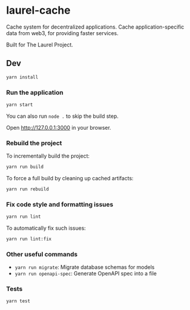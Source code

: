 # laurel-cache

Cache system for decentralized applications. Cache application-specific data from web3, for providing faster services.

Built for The Laurel Project.

## Dev

```sh
yarn install
```

### Run the application

```sh
yarn start
```

You can also run `node .` to skip the build step.

Open http://127.0.0.1:3000 in your browser.

### Rebuild the project

To incrementally build the project:

```sh
yarn run build
```

To force a full build by cleaning up cached artifacts:

```sh
yarn run rebuild
```

### Fix code style and formatting issues

```sh
yarn run lint
```

To automatically fix such issues:

```sh
yarn run lint:fix
```

### Other useful commands

- `yarn run migrate`: Migrate database schemas for models
- `yarn run openapi-spec`: Generate OpenAPI spec into a file

### Tests

```sh
yarn test
```
